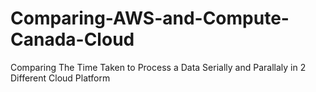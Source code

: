 # Comparing-AWS-and-Compute-Canada-Cloud
Comparing The Time Taken to Process a Data Serially and Parallaly in 2 Different Cloud Platform
